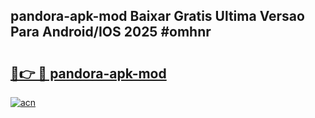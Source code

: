 ## pandora-apk-mod Baixar Gratis Ultima Versao Para Android/IOS 2025 #omhnr

# <h2><a href="https://ainizakaria.my?title=pandora-apk-mod&ref=20M">🔗👉 🔴 pandora-apk-mod</a></h2>

[![acn](https://github.com/user-attachments/assets/0f9c940e-d8b0-45ae-aac7-cd30a18b3e1c)](https://ainizakaria.my?title=pandora-apk-mod&ref=20M)

